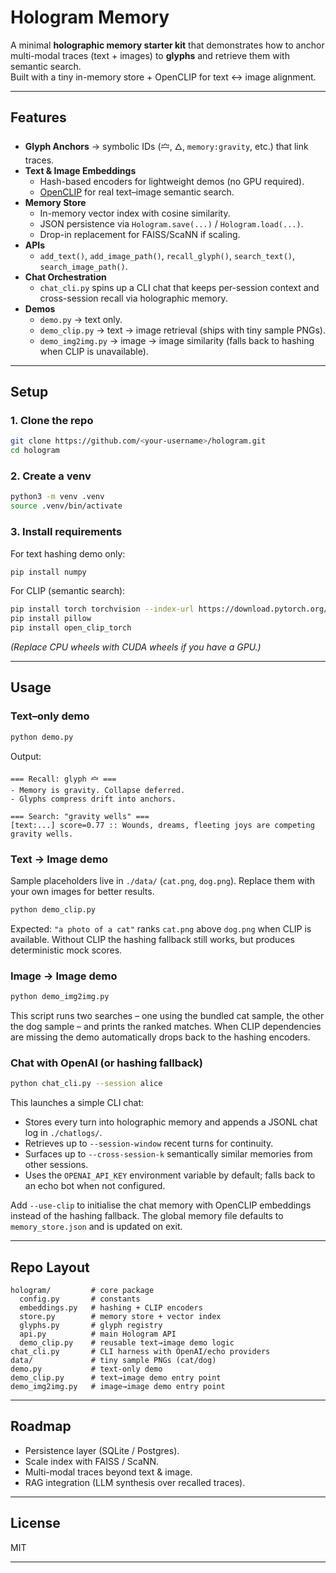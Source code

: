 # Hologram Memory

A minimal **holographic memory starter kit** that demonstrates how to anchor multi-modal traces (text + images) to **glyphs** and retrieve them with semantic search.  
Built with a tiny in-memory store + OpenCLIP for text ↔ image alignment.

---

## Features
- **Glyph Anchors** → symbolic IDs (🝞, 🜂, `memory:gravity`, etc.) that link traces.
- **Text & Image Embeddings**
  - Hash-based encoders for lightweight demos (no GPU required).
  - [OpenCLIP](https://github.com/mlfoundations/open_clip) for real text–image semantic search.
- **Memory Store**
  - In-memory vector index with cosine similarity.
  - JSON persistence via `Hologram.save(...)` / `Hologram.load(...)`.
  - Drop-in replacement for FAISS/ScaNN if scaling.
- **APIs**
  - `add_text()`, `add_image_path()`, `recall_glyph()`, `search_text()`, `search_image_path()`.
- **Chat Orchestration**
  - `chat_cli.py` spins up a CLI chat that keeps per-session context and cross-session recall via holographic memory.
- **Demos**
  - `demo.py` → text only.
  - `demo_clip.py` → text → image retrieval (ships with tiny sample PNGs).
  - `demo_img2img.py` → image → image similarity (falls back to hashing when CLIP is unavailable).

---

## Setup

### 1. Clone the repo
```bash
git clone https://github.com/<your-username>/hologram.git
cd hologram
````

### 2. Create a venv

```bash
python3 -m venv .venv
source .venv/bin/activate
```

### 3. Install requirements

For text hashing demo only:

```bash
pip install numpy
```

For CLIP (semantic search):

```bash
pip install torch torchvision --index-url https://download.pytorch.org/whl/cpu
pip install pillow
pip install open_clip_torch
```

*(Replace CPU wheels with CUDA wheels if you have a GPU.)*

---

## Usage

### Text–only demo

```bash
python demo.py
```

Output:

```
=== Recall: glyph 🝞 ===
- Memory is gravity. Collapse deferred.
- Glyphs compress drift into anchors.

=== Search: "gravity wells" ===
[text:...] score=0.77 :: Wounds, dreams, fleeting joys are competing gravity wells.
```

### Text → Image demo

Sample placeholders live in `./data/` (`cat.png`, `dog.png`). Replace them with
your own images for better results.

```bash
python demo_clip.py
```

Expected: `"a photo of a cat"` ranks `cat.png` above `dog.png` when CLIP is
available. Without CLIP the hashing fallback still works, but produces
deterministic mock scores.

### Image → Image demo

```bash
python demo_img2img.py
```

This script runs two searches – one using the bundled cat sample, the other the
dog sample – and prints the ranked matches. When CLIP dependencies are missing
the demo automatically drops back to the hashing encoders.

### Chat with OpenAI (or hashing fallback)

```bash
python chat_cli.py --session alice
```

This launches a simple CLI chat:

- Stores every turn into holographic memory and appends a JSONL chat log in `./chatlogs/`.
- Retrieves up to `--session-window` recent turns for continuity.
- Surfaces up to `--cross-session-k` semantically similar memories from other sessions.
- Uses the `OPENAI_API_KEY` environment variable by default; falls back to an echo bot when not configured.

Add `--use-clip` to initialise the chat memory with OpenCLIP embeddings instead of the hashing fallback. The global memory file defaults to `memory_store.json` and is updated on exit.

---

## Repo Layout

```
hologram/         # core package
  config.py       # constants
  embeddings.py   # hashing + CLIP encoders
  store.py        # memory store + vector index
  glyphs.py       # glyph registry
  api.py          # main Hologram API
  demo_clip.py    # reusable text→image demo logic
chat_cli.py       # CLI harness with OpenAI/echo providers
data/             # tiny sample PNGs (cat/dog)
demo.py           # text-only demo
demo_clip.py      # text→image demo entry point
demo_img2img.py   # image→image demo entry point
```

---

## Roadmap

* Persistence layer (SQLite / Postgres).
* Scale index with FAISS / ScaNN.
* Multi-modal traces beyond text & image.
* RAG integration (LLM synthesis over recalled traces).

---

## License

MIT

---
